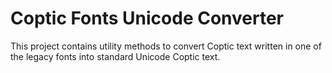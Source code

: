 # Coptic Fonts Unicode Converter
This project contains utility methods to convert Coptic text written in one of the legacy fonts into standard Unicode Coptic text.